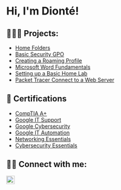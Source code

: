 <h1>Hi, I'm Dionté! </h1>

<h2>👨🏾‍💻 Projects:</h2>

  - [Home Folders](https://github.com/diontep/Home-Folders/blob/main/README.md)
  - [Basic Security GPO](https://github.com/diontep/Basic-Security-GPO)
  - [Creating a Roaming Profile](https://github.com/diontep/CreatingRoamingProfile/blob/main/README.md)
  - [Microsoft Word Fundamentals](https://github.com/diontep/Microsoft-Word-Fundamentals/blob/main/README.md)
  - [Setting up a Basic Home Lab](https://github.com/diontep/ActiveDirectoryLab/blob/main/README.md)
  - [Packet Tracer Connect to a Web Server](https://github.com/diontep/Connect-to-a-Web-Server/blob/main/README.md)
    
  

    



<h2>📄 Certifications</h2>

- [CompTIA A+](https://www.credly.com/badges/085b6ac5-4f7c-435c-a271-6095ec482e3d/public_url)
- [Google IT Support](https://www.credly.com/badges/79ec75a3-7772-4cea-8a86-ee0c3de4d103/public_url)
- [Google Cybersecurity](https://www.credly.com/badges/7e5b106f-611b-45a6-8c57-a558e16f67e2/public_url)
- [Google IT Automation](https://www.credly.com/badges/23a95eb8-4c95-4fc8-993f-767c08adbab1/public_url)
- [Networking Essentials](https://www.credly.com/badges/be0bfa50-5af9-4fb4-9a9e-ad273a20be0a/public_url)
- [Cybersecurity Essentials](https://www.credly.com/badges/9c0a0e51-98fd-472c-be39-e2c8f5eee626/public_url)


<h2> 🤳🏾 Connect with me:</h2>

[<img align="left" alt="JoshMadakor | LinkedIn" width="22px" src="https://cdn.jsdelivr.net/npm/simple-icons@v3/icons/linkedin.svg" />][linkedin]



[linkedin]: https://www.linkedin.com/in/dionté-p

<!--
**joshmadakor1/joshmadakor1** is a ✨ _special_ ✨ repository because its `README.md` (this file) appears on your GitHub profile.

Here are some ideas to get you started:

- 🔭 I’m currently working on ...
- 🌱 I’m currently learning ...
- 👯 I’m looking to collaborate on ...
- 🤔 I’m looking for help with ...
- 💬 Ask me about ...
- 📫 How to reach me: ...
- 😄 Pronouns: ...
- ⚡ Fun fact: ...
-->
